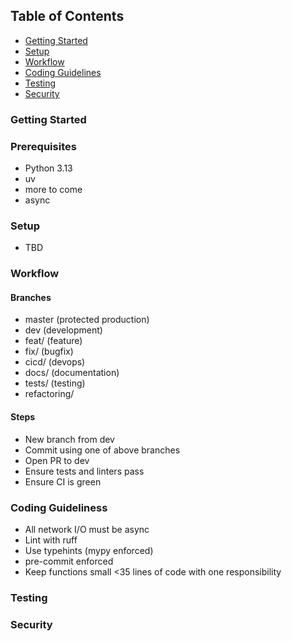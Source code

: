 ## Table of Contents
- [Getting Started](#getting-started)
- [Setup](#setup)
- [Workflow](#workflow)
- [Coding Guidelines](#coding-guidelines)
- [Testing](#testing)
- [Security](#security)

### Getting Started

### Prerequisites
- Python 3.13
- uv
- more to come
- async
### Setup
- TBD

### Workflow
#### Branches
- master (protected production)
- dev (development)
- feat/ (feature)
- fix/ (bugfix)
- cicd/ (devops)
- docs/ (documentation)
- tests/ (testing)
- refactoring/

#### Steps
- New branch from dev
- Commit using one of above branches
- Open PR to dev
- Ensure tests and linters pass
- Ensure CI is green

### Coding Guideliness
- All network I/O must be async
- Lint with ruff
- Use typehints (mypy enforced)
- pre-commit enforced
- Keep functions small <35 lines of code with one responsibility

### Testing

### Security